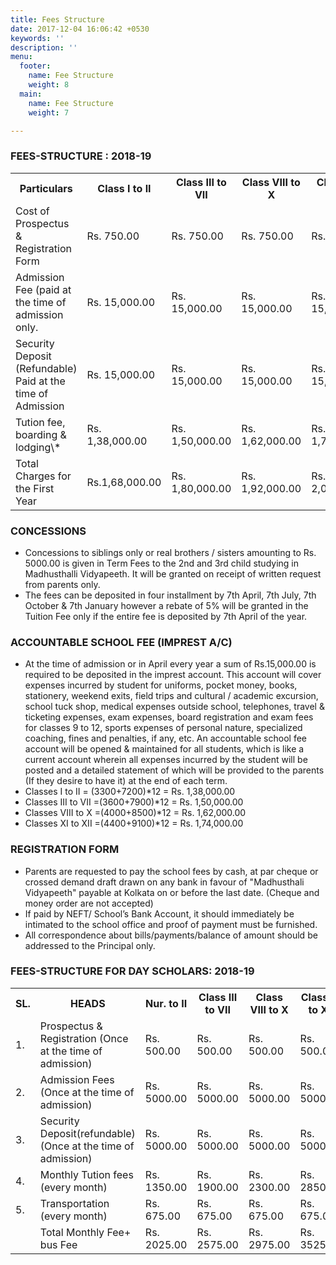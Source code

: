 ```yaml
---
title: Fees Structure
date: 2017-12-04 16:06:42 +0530
keywords: ''
description: ''
menu:
  footer:
    name: Fee Structure
    weight: 8
  main:
    name: Fee Structure
    weight: 7

---
```

### FEES-STRUCTURE : 2018-19

<table class="fees-table"> <tr> <th>Particulars</th> <th>Class I to II</th> <th>Class III to VII</th> <th>Class VIII to X</th> <th>Class XI & XII</th> </tr> <tr> <td>Cost of Prospectus & Registration Form</td> <td>Rs. 750.00</td> <td>Rs. 750.00</td> <td>Rs. 750.00</td> <td>Rs. 750.00</td> </tr> <tr> <td>Admission Fee (paid at the time of admission only.</td> <td>Rs. 15,000.00</td> <td>Rs. 15,000.00</td> <td>Rs. 15,000.00</td> <td>Rs. 15,000.00</td> </tr> <tr> <td>Security Deposit (Refundable) Paid at the time of Admission</td> <td>Rs. 15,000.00</td> <td>Rs. 15,000.00</td> <td>Rs. 15,000.00</td> <td>Rs. 15,000.00</td> </tr> <tr> <td>Tution fee, boarding & lodging\*</td>

 <td>Rs. 1,38,000.00</td> 

<td>Rs. 1,50,000.00</td> 

<td>Rs. 1,62,000.00</td>

<td>Rs. 1,74,000.00</td 

</tr> 

<tr> 

<td>Total Charges for the First Year</td> <td>Rs.1,68,000.00</td>

<td>Rs. 1,80,000.00</td>

<td>Rs. 1,92,000.00</td>

<td>Rs. 2,04,000.00</td> 

</tr> 

</table>

### CONCESSIONS

* Concessions to siblings only or real brothers / sisters amounting to Rs. 5000.00 is given in Term Fees to the 2nd and 3rd child studying in Madhusthalli Vidyapeeth. It will be granted on receipt of written request from parents only.
* The fees can be deposited in four installment by 7th April, 7th July, 7th October & 7th January however a rebate of 5% will be granted in the Tuition Fee only if the entire fee is deposited by 7th April of the year.

### ACCOUNTABLE SCHOOL FEE (IMPREST A/C)

* At the time of admission or in April every year a sum of Rs.15,000.00 is required to be deposited in the imprest account. This account will cover expenses incurred by student for uniforms, pocket money, books, stationery, weekend exits, field trips and cultural / academic excursion, school tuck shop, medical expenses outside school, telephones, travel & ticketing expenses, exam expenses, board registration and exam fees for classes 9 to 12, sports expenses of personal nature, specialized coaching, fines and penalties, if any, etc. An accountable school fee account will be opened & maintained for all students, which is like a current account wherein all expenses incurred by the student will be posted and a detailed statement of which will be provided to the parents (If they desire to have it) at the end of each term.
* Classes I to II = (3300+7200)\*12 = Rs. 1,38,000.00
* Classes III to VII =(3600+7900)\*12 = Rs. 1,50,000.00
* Classes VIII to X =(4000+8500)\*12 = Rs. 1,62,000.00
* Classes XI to XII =(4400+9100)\*12 = Rs. 1,74,000.00

### REGISTRATION FORM

* Parents are requested to pay the school fees by cash, at par cheque or crossed demand draft drawn on any bank in favour of "Madhusthali Vidyapeeth" payable at Kolkata on or before the last date. (Cheque and money order are not accepted)
* If paid by NEFT/ School’s Bank Account, it should immediately be intimated to the school office and proof of payment must be furnished.
* All correspondence about bills/payments/balance of amount should be addressed to the Principal only.

### FEES-STRUCTURE FOR DAY SCHOLARS: 2018-19

<table class="fees-table"> <tr> <th>SL.</th> <th>HEADS</th> <th>Nur. to II</th> <th>Class III to VII</th> <th>Class VIII to X</th> <th>Class XI to XII</th> </tr> <tr> <td>1.</td> <td>Prospectus & Registration (Once at the time of admission)</td> <td>Rs. 500.00</td> <td>Rs. 500.00</td> <td>Rs. 500.00</td> <td>Rs. 500.00</td> </tr> <tr> <td>2.</td> <td>Admission Fees (Once at the time of admission)</td> <td>Rs. 5000.00</td> 

<td>Rs. 5000.00</td> 

<td>Rs. 5000.00</td> 

<td>Rs. 5000.00</td> </tr> 

<tr> 

<td>3.</td> <td>Security Deposit(refundable) (Once at the time of admission)</td> 

<td>Rs. 5000.00</td> 

<td>Rs. 5000.00</td> 

<td>Rs. 5000.00</td>

 <td>Rs. 5000.00</td>
</tr>
<tr>
<td>4.</td>
<td>Monthly Tution fees (every month)</td>

 <td>Rs. 1350.00</td>

 <td>Rs. 1900.00</td>

 <td>Rs. 2300.00</td>

 <td>Rs. 2850.00</td>
</tr>
<tr>
<td>5.</td>
<td>Transportation (every month)</td>

 <td>Rs. 675.00</td>

 <td>Rs. 675.00</td>

 <td>Rs. 675.00</td>

 <td>Rs. 675.00</td>
</tr>
<tr>
<td></td>
<td>Total Monthly Fee+ bus Fee</td>

 <td>Rs. 2025.00</td>

 <td>Rs. 2575.00</td>

 <td>Rs. 2975.00</td>

 <td>Rs. 3525.00</td>
</tr>
</table>